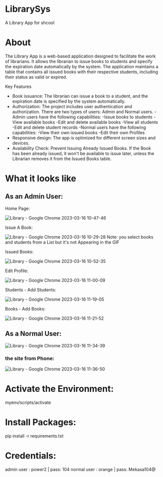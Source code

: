 # LibrarySys
A Library App for shcool

# About
The Library App is a web-based application designed to facilitate the work of librarians. It allows the librarian to issue books to students and specify the expiration date automatically by the system. The application maintains a table that contains all issued books with their respective students, including their status as valid or expired.

Key Features
- Book issuance: The librarian can issue a book to a student, and the expiration date is specified by the system automatically.
- Authorization: The project includes user authentication and authorization. There are two types of users: Admin and Normal users.
  -Admin users have the following capabilities:
    -Issue books to students
    -View available books
    -Edit and delete available books
    -View all students
  -Edit and delete student records
  -Normal users have the following capabilities:
    -View their own issued books
    -Edit their own Profiles
- Responsive design: The app is optimized for different screen sizes and devices.
- Availability Check: Prevent Issuing Already Issued Books. If the Book has been already issued, it won't be available to issue later, unless the Librarian removes it from the Issued Books table.

# What it looks like
## As an Admin User:
Home Page:

![Library - Google Chrome 2023-03-16 10-47-46](https://user-images.githubusercontent.com/89397795/225563914-6d1d3c49-61d5-4bd8-90d2-cdd210d163a3.gif)

Issue A Book:

![Library - Google Chrome 2023-03-16 10-29-28](https://user-images.githubusercontent.com/89397795/225559729-8fb91c3a-da10-4c56-93c2-9819c1cc0107.gif)
Note: you select books and students from a List but it's not Appearing in the GIF

Issued Books:

![Library - Google Chrome 2023-03-16 10-52-35](https://user-images.githubusercontent.com/89397795/225564825-0e4fd92b-f5af-479d-bd38-59ce424610bd.gif)
 
Edit Profile:

![Library - Google Chrome 2023-03-16 11-00-09](https://user-images.githubusercontent.com/89397795/225568146-df2d58d9-ef17-44c9-8c9c-5bd4ec515c51.gif)

Students - Add Students:

![Library - Google Chrome 2023-03-16 11-19-05](https://user-images.githubusercontent.com/89397795/225573658-00fe4bcd-9f3a-450f-aa3a-cf744d4a0113.gif)

Books - Add Books:

![Library - Google Chrome 2023-03-16 11-21-52](https://user-images.githubusercontent.com/89397795/225574619-86ec3ce9-2df8-4d0a-acd3-1c9250c67aa1.gif)

## As a Normal User:

![Library - Google Chrome 2023-03-16 11-34-39](https://user-images.githubusercontent.com/89397795/225575815-492ccf0a-f88a-4a58-8053-ee551dfde630.gif)

### the site from Phone:

![Library - Google Chrome 2023-03-16 11-36-50](https://user-images.githubusercontent.com/89397795/225576276-837d1816-b5ed-464a-93e8-9bf4fb7502b5.gif)

# Activate the Environment:
myenv/scripts/activate

# Install Packages:
pip install -r requirements.txt

# Credentials:
admin user  : power2 | pass: 104
normal user : orange | pass: Mekasa104@
